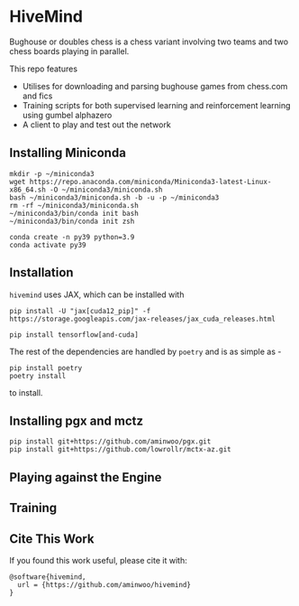 # HiveMind
Bughouse or doubles chess is a chess variant involving two teams and two chess boards playing in parallel. 

This repo features 
* Utilises for downloading and parsing bughouse games from chess.com and fics
* Training scripts for both supervised learning and reinforcement learning using gumbel alphazero
* A client to play and test out the network

## Installing Miniconda

```
mkdir -p ~/miniconda3
wget https://repo.anaconda.com/miniconda/Miniconda3-latest-Linux-x86_64.sh -O ~/miniconda3/miniconda.sh
bash ~/miniconda3/miniconda.sh -b -u -p ~/miniconda3
rm -rf ~/miniconda3/miniconda.sh
~/miniconda3/bin/conda init bash
~/miniconda3/bin/conda init zsh

conda create -n py39 python=3.9
conda activate py39
```

## Installation

`hivemind` uses JAX, which can be installed with 
```
pip install -U "jax[cuda12_pip]" -f https://storage.googleapis.com/jax-releases/jax_cuda_releases.html
```
```
pip install tensorflow[and-cuda]
```
The rest of the dependencies are handled by `poetry` and is as simple as - 
```
pip install poetry
poetry install 
```
to install. 

## Installing pgx and mctz 

```
pip install git+https://github.com/aminwoo/pgx.git
pip install git+https://github.com/lowrollr/mctx-az.git
```

## Playing against the Engine

## Training


## Cite This Work
If you found this work useful, please cite it with:
```
@software{hivemind,
  url = {https://github.com/aminwoo/hivemind}
}
```
